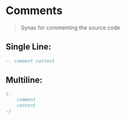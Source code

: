 # Comments
> Synax for commenting the source code

## Single Line:
```haskell
-- comment content
```
## Multiline:
```haskell
{-
    comment
    content
-}
```

